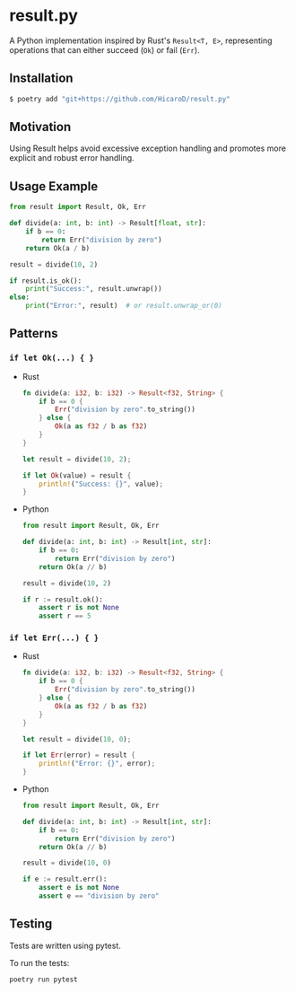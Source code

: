 # result.py

A Python implementation inspired by Rust's `Result<T, E>`, representing
operations that can either succeed (`Ok`) or fail (`Err`).

## Installation

```bash
$ poetry add "git+https://github.com/HicaroD/result.py"
```

## Motivation

Using Result helps avoid excessive exception handling and promotes more
explicit and robust error handling.

## Usage Example

```python
from result import Result, Ok, Err

def divide(a: int, b: int) -> Result[float, str]:
    if b == 0:
        return Err("division by zero")
    return Ok(a / b)

result = divide(10, 2)

if result.is_ok():
    print("Success:", result.unwrap())
else:
    print("Error:", result)  # or result.unwrap_or(0)
```

## Patterns

### `if let Ok(...) { }`

- Rust

  ```rust
  fn divide(a: i32, b: i32) -> Result<f32, String> {
      if b == 0 {
          Err("division by zero".to_string())
      } else {
          Ok(a as f32 / b as f32)
      }
  }

  let result = divide(10, 2);

  if let Ok(value) = result {
      println!("Success: {}", value);
  }
  ```

- Python

  ```python
  from result import Result, Ok, Err

  def divide(a: int, b: int) -> Result[int, str]:
      if b == 0:
          return Err("division by zero")
      return Ok(a // b)

  result = divide(10, 2)

  if r := result.ok():
      assert r is not None
      assert r == 5
  ```

### `if let Err(...) { }`

- Rust

  ```rust
  fn divide(a: i32, b: i32) -> Result<f32, String> {
      if b == 0 {
          Err("division by zero".to_string())
      } else {
          Ok(a as f32 / b as f32)
      }
  }

  let result = divide(10, 0);

  if let Err(error) = result {
      println!("Error: {}", error);
  }
  ```

- Python

  ```python
  from result import Result, Ok, Err

  def divide(a: int, b: int) -> Result[int, str]:
      if b == 0:
          return Err("division by zero")
      return Ok(a // b)

  result = divide(10, 0)

  if e := result.err():
      assert e is not None
      assert e == "division by zero"
  ```

## Testing

Tests are written using pytest.

To run the tests:

```bash
poetry run pytest
```

